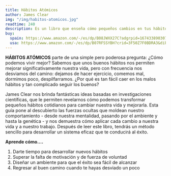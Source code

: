 ```yaml
---
title: Hábitos Atómicos
author: James Clear
img: "/img/habitos-atomicos.jpg"
readtime: 240
description: Es un libro que enseña cómo pequeños cambios en tus hábitos pueden generar grandes resultados a largo plazo. Basado en cuatro leyes clave (hacerlo obvio, atractivo, fácil y satisfactorio), ofrece herramientas prácticas para construir buenos hábitos, eliminar los malos y transformar tu vida mediante la mejora continua.
buy:
  spain: https://www.amazon.com/-/es/dp/B08JWXX27C?adgrpid=167433890307&dib=eyJ2IjoiMSJ9.K1UNPq4fItUTVotc5VIu6e6O_Lhly_6C3qLA1vlwp-MXzEvJHe2DBUkbCXyFJfrXM-lhiJzHy9gH4bw_E2t5loe0XdmAoXRZoIh3B74of_G725_V37pk2GmOMeIHsEpYWRiJypHhCSXz6sxWApakA3aBqAw47J1y18jg6qjNPoynrX5MOQEfVBt38Evlwy442WFuIEZn1yxoek-QKbmTh890N1_qWe1o-tMtl9SgmZg.apA1gBcesQ0LbT6r763oS0AvO5J4ZGzmi5jqOER-WyQ&dib_tag=se&hvadid=705124483611&hvdev=c&hvlocphy=9185657&hvnetw=g&hvqmt=b&hvrand=640353656073549058&hvtargid=kwd-1169851599058&hydadcr=28728_14828118&keywords=h%C3%A1bitos+at%C3%B3micos+en+espa%C3%B1ol&qid=1738458429&sr=8-1
  usa: https://www.amazon.com/-/es/dp/B07RFSSYBH?crid=3F50Z7F0BDRA3&dib=eyJ2IjoiMSJ9.VOS3iWHPb8yQyMDO6hnKimV5_LKGV63FdY10Aby7PZ8PHqipFyP1vmfu1hwJfEilE0JinfP0zv3Y9xj-lZb_Phk0yZ5_G9B8JeZ5UC2P8jdALiPPAmOZR58E8hWbL9jsUZbB2iMfdSaZd4T0MyW9dOJNMrW9UdQBDXM9lNBeKTE.0jk8_fwGtp_2QUqaPgMO9dm5kJv3KYGJ1hDpqUxk3P0&dib_tag=se&keywords=h%C3%A1bitos+at%C3%B3micos+en+ingles&qid=1738458467&sprefix=h%C3%A1bitos+at%C3%B3micos+en+INGLES%2Caps%2C195&sr=8-1
---
```


**HÁBITOS ATÓMICOS** parte de una simple pero poderosa pregunta: ¿Cómo podemos vivir mejor? Sabemos que unos buenos hábitos nos permiten mejorar significativamente nuestra vida, pero con frecuencia nos desviamos del camino: dejamos de hacer ejercicio, comemos mal, dormimos poco, despilfarramos. ¿Por qué es tan fácil caer en los malos hábitos y tan complicado seguir los buenos?

James Clear nos brinda fantásticas ideas basadas en investigaciones científicas, que le permiten revelarnos cómo podemos transformar pequeños hábitos cotidianos para cambiar nuestra vida y mejorarla. Esta guía pone al descubierto las fuerzas ocultas que moldean nuestro comportamiento - desde nuestra mentalidad, pasando por el ambiente y hasta la genética - y nos demuestra cómo aplicar cada cambio a nuestra vida y a nuestro trabajo. Después de leer este libro, tendrás un método sencillo para desarrollar un sistema eficaz que te conducirá al éxito.

**Aprende cómo....**

1.  Darte tiempo para desarrollar nuevos hábitos
2.  Superar la falta de motivación y de fuerza de voluntad
3.  Diseñar un ambiente para que el éxito sea fácil de alcanzar
4.  Regresar al buen camino cuando te hayas desviado un poco
